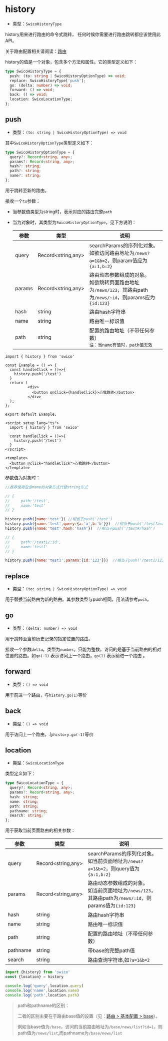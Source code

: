 
# history

- 类型：`SwicoHistoryType`

history用来进行路由的命令式跳转， 任何时候你需要进行路由跳转都应该使用此API。

关于路由配置相关请阅读：[路由]

history的值是一个对象，包含多个方法和属性。它的类型定义如下：

```typescript
type SwicoHistoryType = {
  push: (to: string | SwicoHistoryOptionType) => void;
  replace: SwicoHistoryType['push'];
  go: (delta: number) => void;
  forward: () => void;
  back: () => void;
  location: SwicoLocationType;
};
```

## push

- 类型：`(to: string | SwicoHistoryOptionType) => void`

其中`SwicoHistoryOptionType`类型定义如下：

```typescript
type SwicoHistoryOptionType = {
  query?: Record<string, any>;
  params?: Record<string, any>;
  hash?: string;
  path?: string;
  name?: string;
};
```

用于跳转至新的路由。

接收一个`to`参数：

- 当参数值类型为string时，表示对应的路由完整`path`
- 当为对象时，其类型为`SwicoHistoryOptionType`，见下方说明：

  | 参数           | 类型                 | 说明                                                                             |
  |--------------|--------------------|--------------------------------------------------------------------------------|
  | query | Record<string,any> | searchParams的序列化对象。<br/>如欲访问路由地址为`/news?a=1&b=2`，则param值应为`{a:1,b:2}`          |
  | params | Record<string,any> | 路由动态参数组成的对象。<br/>如欲跳转页面路由地址为`/news/123`，其路由path为`/news/:id`，则params应为`{id:123}` |
  | hash | string             | 路由hash字符串                                                                      |
  | name | string             | 路由唯一标识值                                                                        |
  | path | string             | 配置的路由地址（不带任何参数）<br/>`注：当name有值时，path值无效`                                         |


<CodeGroup>
  <CodeGroupItem title="react">

```tsx
import { history } from 'swico'

const Example = () => {
  const handleClick = ()=>{
    history.push('/test')
  }
  return (
          <div>
            <button onClick={handleClick}>点我跳转</button>
          </div>
  );
};

export default Example;
```
  </CodeGroupItem>

  <CodeGroupItem title="vue">

```vue
<script setup lang="ts">
  import { history } from 'swico'

  const handleClick = ()=>{
    history.push('/test')
  }
</script>

<template>
  <button @click="handleClick">点我跳转</button>
</template>

```
  </CodeGroupItem>
</CodeGroup>

参数值为对象时：

```js
//推荐使用包含name的对象形式代替string形式

// {
//     path:'/test',
//     name:'test'        
// }

history.push({name:'test'}) //相当于push('/test')
history.push({name:'test',query:{a:'a',b:'b'}})  //相当于push('/test?a=a&b=b')
history.push({name:'test',hash:'hash'})  //相当于push('/test#/hash')

// {
//     path:'/test1/:id',
//     name:'test1'        
// }

history.push({name:'test1',params:{id:'123'}})  //相当于push('/test1/123')
```


## replace

- 类型：`(to: string | SwicoHistoryOptionType) => void`

用于替换当前路由为新的路由。其参数类型与push相同，用法请参考`push`。


## go

- 类型：`(delta: number) => void`

用于跳转至当前历史记录的指定位置的路由。

接收一个参数`delta`，类型为`number`。只能为整数。访问的是基于当前路由的相对位置的路由。如`go(-1)` 表示访问上一个路由，`go(1)` 表示前进一个路由 。

## forward

- 类型：`() => void`

用于前进一个路由，与`history.go(1)`等价

## back

- 类型：`() => void`

用于访问上一个路由，与`history.go(-1)`等价

## location

- 类型：`SwicoLocationType`

类型定义如下：

```typescript
type SwicoLocationType = {
  query?: Record<string, any>;
  params?: Record<string, any>;
  hash: string;
  name: string; 
  path: string; 
  pathname: string; 
  search: string;
};
```

用于获取当前页面路由的相关参数：

| 参数       | 类型                 | 说明                                                                           |
  |----------|--------------------|------------------------------------------------------------------------------|
| query    | Record<string,any> | searchParams的序列化对象。<br/>如当前页面地址为`/news?a=1&b=2`，则query值为`{a:1,b:2}`          |
| params   | Record<string,any> | 路由动态参数组成的对象。<br/>如当前页面地址为`/news/123`，其路由path为`/news/:id`，则params值为`{id:123}` |
| hash     | string             | 路由hash字符串                                                                    |
| name     | string             | 路由唯一标识值                                                                      |
| path     | string             | 配置的路由地址（不带任何参数）                                                              |
| pathname | string             | 带base的完整path值                                                                |
| search   | string             | 路由查询字符串,如`?a=1&b=2`                                                          |

```typescript
import {history} from 'swico'
const {location} = history

console.log('query',location.query)
console.log('name',location.name)
console.log('path',location.path)
```

> path和pathname的区别：
> 
> 二者的区别主要在于路由base值的设置（见：[路由 > 基本配置 > base]）。
> 
> 例如当base值为`/base`，访问的当前路由地址为`/base/news/list?id=1`，则path值为`/news/list`,而pathname为`/base/news/list`




[路由]:/router.md
[路由 > 基本配置 > base]:/router.md#base
